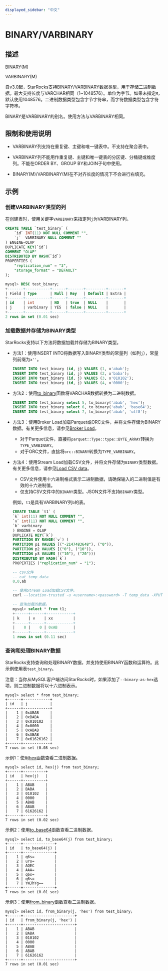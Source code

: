 ```yaml
---
displayed_sidebar: "中文"
---
```


# BINARY/VARBINARY

## 描述

BINARY(M)

VARBINARY(M)

自v3.0起，StarRocks支持BINARY/VARBINARY数据类型，用于存储二进制数据。最大支持长度与VARCHAR相同（1~1048576）。单位为字节。如果未指定`M`，默认使用1048576。二进制数据类型包含字节字符串，而字符数据类型包含字符字符串。

BINARY是VARBINARY的别名。使用方法与VARBINARY相同。

## 限制和使用说明

- VARBINARY列支持在重复键、主键和唯一键表中。不支持在聚合表中。

- VARBINARY列不能用作重复键、主键和唯一键表的分区键、分桶键或维度列。不能在ORDER BY、GROUP BY和JOIN子句中使用。

- BINARY(M)/VARBINARY(M)在不对齐长度的情况下不会进行右填充。

## 示例

### 创建VARBINARY类型的列

在创建表时，使用关键字`VARBINARY`来指定列`j`为VARBINARY列。

```SQL
CREATE TABLE `test_binary` (
    `id` INT(11) NOT NULL COMMENT "",
    `j`  VARBINARY NULL COMMENT ""
) ENGINE=OLAP
DUPLICATE KEY(`id`)
COMMENT "OLAP"
DISTRIBUTED BY HASH(`id`)
PROPERTIES (
    "replication_num" = "3",
    "storage_format" = "DEFAULT"
);

mysql> DESC test_binary;
+-------+-----------+------+-------+---------+-------+
| Field | Type      | Null | Key   | Default | Extra |
+-------+-----------+------+-------+---------+-------+
| id    | int       | NO   | true  | NULL    |       |
| j     | varbinary | YES  | false | NULL    |       |
+-------+-----------+------+-------+---------+-------+
2 rows in set (0.01 sec)

```

### 加载数据并存储为BINARY类型

StarRocks支持以下方法将数据加载并存储为BINARY类型。

- 方法1：使用INSERT INTO将数据写入BINARY类型的常量列（如列`j`），常量列前缀为`x''`。

    ```SQL
    INSERT INTO test_binary (id, j) VALUES (1, x'abab');
    INSERT INTO test_binary (id, j) VALUES (2, x'baba');
    INSERT INTO test_binary (id, j) VALUES (3, x'010102');
    INSERT INTO test_binary (id, j) VALUES (4, x'0000'); 
    ```

- 方法2：使用[to_binary](../../sql-functions/binary-functions/to_binary.md)函数将VARCHAR数据转换为二进制数据。

    ```SQL
    INSERT INTO test_binary select 5, to_binary('abab', 'hex');
    INSERT INTO test_binary select 6, to_binary('abab', 'base64');
    INSERT INTO test_binary select 7, to_binary('abab', 'utf8');
    ```

- 方法3：使用Broker Load加载Parquet或ORC文件，并将文件存储为BINARY数据。有关更多信息，请参见[Broker Load](../data-manipulation/BROKER_LOAD.md)。

  - 对于Parquet文件，直接将`parquet::Type::type::BYTE_ARRAY`转换为`TYPE_VARBINARY`。
  - 对于ORC文件，直接将`orc::BINARY`转换为`TYPE_VARBINARY`。

- 方法4：使用Stream Load加载CSV文件，并将文件存储为`BINARY`类型数据。有关更多信息，请参见[Load CSV data](../../../loading/StreamLoad.md#load-csv-data)。
  - CSV文件使用十六进制格式表示二进制数据，请确保输入的二进制值是有效的十六进制值。
  - 仅支持CSV文件中的`BINARY`类型。JSON文件不支持`BINARY`类型。

  例如，`t1`是具有VARBINARY列`b`的表。

    ```sql
    CREATE TABLE `t1` (
    `k` int(11) NOT NULL COMMENT "",
    `v` int(11) NOT NULL COMMENT "",
    `b` varbinary
    ) ENGINE = OLAP
    DUPLICATE KEY(`k`)
    PARTITION BY RANGE(`v`) (
    PARTITION p1 VALUES [("-2147483648"), ("0")),
    PARTITION p2 VALUES [("0"), ("10")),
    PARTITION p3 VALUES [("10"), ("20")))
    DISTRIBUTED BY HASH(`k`)
    PROPERTIES ("replication_num" = "1");

    -- csv文件
    -- cat temp_data
    0,0,ab

    -- 使用Stream Load加载CSV文件。
    curl --location-trusted -u <username>:<password> -T temp_data -XPUT -H column_separator:, -H label:xx http://172.17.0.1:8131/api/test_mv/t1/_stream_load

    -- 查询加载的数据。
    mysql> select * from t1;
    +------+------+------------+
    | k    | v    | xx         |
    +------+------+------------+
    |    0 |    0 | 0xAB       |
    +------+------+------------+
    1 rows in set (0.11 sec)
    ```

### 查询和处理BINARY数据

StarRocks支持查询和处理BINARY数据，并支持使用BINARY函数和运算符。此示例使用表`test_binary`。

注意：当你从MySQL客户端访问StarRocks时，如果添加了`--binary-as-hex`选项，则二进制数据将以十六进制表示。

```Plain Text
mysql> select * from test_binary;
+------+------------+
| id   | j          |
+------+------------+
|    1 | 0xABAB     |
|    2 | 0xBABA     |
|    3 | 0x010102   |
|    4 | 0x0000     |
|    5 | 0xABAB     |
|    6 | 0xABAB     |
|    7 | 0x61626162 |
+------+------------+
7 rows in set (0.08 sec)
```

示例1：使用[hex](../../sql-functions/string-functions/hex.md)函数查看二进制数据。

```plain
mysql> select id, hex(j) from test_binary;
+------+----------+
| id   | hex(j)   |
+------+----------+
|    1 | ABAB     |
|    2 | BABA     |
|    3 | 010102   |
|    4 | 0000     |
|    5 | ABAB     |
|    6 | ABAB     |
|    7 | 61626162 |
+------+----------+
7 rows in set (0.02 sec)
```

示例2：使用[to_base64](../../sql-functions/crytographic-functions/to_base64.md)函数查看二进制数据。

```plain
mysql> select id, to_base64(j) from test_binary;
+------+--------------+
| id   | to_base64(j) |
+------+--------------+
|    1 | q6s=         |
|    2 | uro=         |
|    3 | AQEC         |
|    4 | AAA=         |
|    5 | q6s=         |
|    6 | q6s=         |
|    7 | YWJhYg==     |
+------+--------------+
7 rows in set (0.01 sec)
```

示例3：使用[from_binary](../../sql-functions/binary-functions/from_binary.md)函数查看二进制数据。

```plain
mysql> select id, from_binary(j, 'hex') from test_binary;
+------+-----------------------+
| id   | from_binary(j, 'hex') |
+------+-----------------------+
|    1 | ABAB                  |
|    2 | BABA                  |
|    3 | 010102                |
|    4 | 0000                  |
|    5 | ABAB                  |
|    6 | ABAB                  |
|    7 | 61626162              |
+------+-----------------------+
7 rows in set (0.01 sec)
```